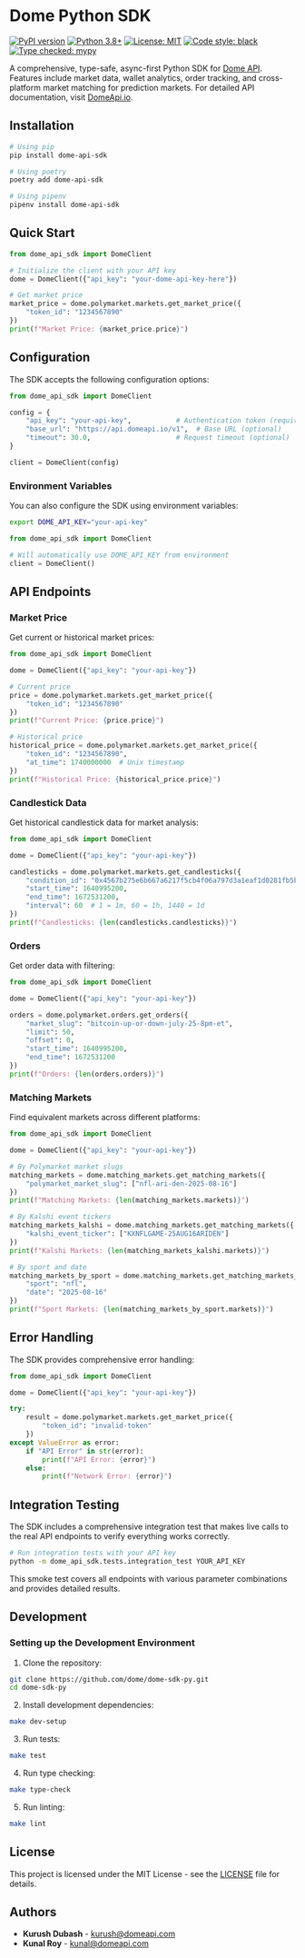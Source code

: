 # Dome Python SDK

[![PyPI version](https://badge.fury.io/py/dome-api-sdk.svg)](https://badge.fury.io/py/dome-api-sdk)
[![Python 3.8+](https://img.shields.io/badge/python-3.8+-blue.svg)](https://www.python.org/downloads/)
[![License: MIT](https://img.shields.io/badge/License-MIT-yellow.svg)](https://opensource.org/licenses/MIT)
[![Code style: black](https://img.shields.io/badge/code%20style-black-000000.svg)](https://github.com/psf/black)
[![Type checked: mypy](https://img.shields.io/badge/type%20checked-mypy-blue.svg)](https://mypy.readthedocs.io/)

A comprehensive, type-safe, async-first Python SDK for [Dome API](https://www.domeapi.io/). Features include market data, wallet analytics, order tracking, and cross-platform market matching for prediction markets. For detailed API documentation, visit [DomeApi.io](https://www.domeapi.io/).

## Installation

```bash
# Using pip
pip install dome-api-sdk

# Using poetry  
poetry add dome-api-sdk

# Using pipenv
pipenv install dome-api-sdk
```

## Quick Start

```python
from dome_api_sdk import DomeClient

# Initialize the client with your API key
dome = DomeClient({"api_key": "your-dome-api-key-here"})

# Get market price
market_price = dome.polymarket.markets.get_market_price({
    "token_id": "1234567890"
})
print(f"Market Price: {market_price.price}")
```

## Configuration

The SDK accepts the following configuration options:

```python
from dome_api_sdk import DomeClient

config = {
    "api_key": "your-api-key",           # Authentication token (required)
    "base_url": "https://api.domeapi.io/v1",  # Base URL (optional)
    "timeout": 30.0,                     # Request timeout (optional)
}

client = DomeClient(config)
```

### Environment Variables

You can also configure the SDK using environment variables:

```bash
export DOME_API_KEY="your-api-key"
```

```python
from dome_api_sdk import DomeClient

# Will automatically use DOME_API_KEY from environment
client = DomeClient()
```

## API Endpoints

### Market Price

Get current or historical market prices:

```python
from dome_api_sdk import DomeClient

dome = DomeClient({"api_key": "your-api-key"})

# Current price
price = dome.polymarket.markets.get_market_price({
    "token_id": "1234567890"
})
print(f"Current Price: {price.price}")

# Historical price
historical_price = dome.polymarket.markets.get_market_price({
    "token_id": "1234567890",
    "at_time": 1740000000  # Unix timestamp
})
print(f"Historical Price: {historical_price.price}")
```

### Candlestick Data

Get historical candlestick data for market analysis:

```python
from dome_api_sdk import DomeClient

dome = DomeClient({"api_key": "your-api-key"})

candlesticks = dome.polymarket.markets.get_candlesticks({
    "condition_id": "0x4567b275e6b667a6217f5cb4f06a797d3a1eaf1d0281fb5bc8c75e2046ae7e57",
    "start_time": 1640995200,
    "end_time": 1672531200,
    "interval": 60  # 1 = 1m, 60 = 1h, 1440 = 1d
})
print(f"Candlesticks: {len(candlesticks.candlesticks)}")
```

### Orders

Get order data with filtering:

```python
from dome_api_sdk import DomeClient

dome = DomeClient({"api_key": "your-api-key"})

orders = dome.polymarket.orders.get_orders({
    "market_slug": "bitcoin-up-or-down-july-25-8pm-et",
    "limit": 50,
    "offset": 0,
    "start_time": 1640995200,
    "end_time": 1672531200
})
print(f"Orders: {len(orders.orders)}")
```

### Matching Markets

Find equivalent markets across different platforms:

```python
from dome_api_sdk import DomeClient

dome = DomeClient({"api_key": "your-api-key"})

# By Polymarket market slugs
matching_markets = dome.matching_markets.get_matching_markets({
    "polymarket_market_slug": ["nfl-ari-den-2025-08-16"]
})
print(f"Matching Markets: {len(matching_markets.markets)}")

# By Kalshi event tickers
matching_markets_kalshi = dome.matching_markets.get_matching_markets({
    "kalshi_event_ticker": ["KXNFLGAME-25AUG16ARIDEN"]
})
print(f"Kalshi Markets: {len(matching_markets_kalshi.markets)}")

# By sport and date
matching_markets_by_sport = dome.matching_markets.get_matching_markets_by_sport({
    "sport": "nfl",
    "date": "2025-08-16"
})
print(f"Sport Markets: {len(matching_markets_by_sport.markets)}")
```

## Error Handling

The SDK provides comprehensive error handling:

```python
from dome_api_sdk import DomeClient

dome = DomeClient({"api_key": "your-api-key"})

try:
    result = dome.polymarket.markets.get_market_price({
        "token_id": "invalid-token"
    })
except ValueError as error:
    if "API Error" in str(error):
        print(f"API Error: {error}")
    else:
        print(f"Network Error: {error}")
```

## Integration Testing

The SDK includes a comprehensive integration test that makes live calls to the real API endpoints to verify everything works correctly.

```bash
# Run integration tests with your API key
python -m dome_api_sdk.tests.integration_test YOUR_API_KEY
```

This smoke test covers all endpoints with various parameter combinations and provides detailed results.

## Development

### Setting up the Development Environment

1. Clone the repository:
```bash
git clone https://github.com/dome/dome-sdk-py.git
cd dome-sdk-py
```

2. Install development dependencies:
```bash
make dev-setup
```

3. Run tests:
```bash
make test
```

4. Run type checking:
```bash
make type-check
```

5. Run linting:
```bash
make lint
```

## License

This project is licensed under the MIT License - see the [LICENSE](LICENSE) file for details.

## Authors

- **Kurush Dubash** - [kurush@domeapi.com](mailto:kurush@domeapi.com)
- **Kunal Roy** - [kunal@domeapi.com](mailto:kunal@domeapi.com)

